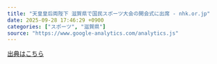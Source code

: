 ```yaml
---
title: "天皇皇后両陛下 滋賀県で国民スポーツ大会の開会式に出席 - nhk.or.jp"
date: 2025-09-28 17:46:29 +0900
categories: ["スポーツ", "滋賀県"]
source: "https://www.google-analytics.com/analytics.js"
---
```


[出典はこちら](https://www.google-analytics.com/analytics.js)
